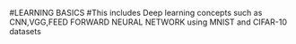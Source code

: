 #LEARNING BASICS
#This includes Deep learning concepts such as CNN,VGG,FEED FORWARD NEURAL NETWORK using MNIST and CIFAR-10 datasets
